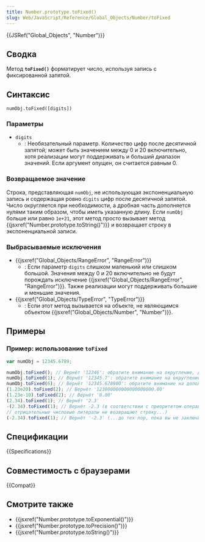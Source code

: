 ```yaml
---
title: Number.prototype.toFixed()
slug: Web/JavaScript/Reference/Global_Objects/Number/toFixed
---
```


{{JSRef("Global_Objects", "Number")}}

## Сводка

Метод **`toFixed()`** форматирует число, используя запись с фиксированной запятой.

## Синтаксис

```
numObj.toFixed([digits])
```

### Параметры

- `digits`
  - : Необязательный параметр. Количество цифр после десятичной запятой; может быть значением между 0 и 20 включительно, хотя реализации могут поддерживать и больший диапазон значений. Если аргумент опущен, он считается равным 0.

### Возвращаемое значение

Строка, представляющая `numObj`, не использующая экспоненциальную запись и содержащая ровно `digits` цифр после десятичной запятой. Число округляется при необходимости, а дробная часть дополняется нулями таким образом, чтобы иметь указанную длину. Если `numObj` больше или равно `1e+21`, этот метод просто вызывает метод {{jsxref("Number.prototype.toString()")}} и возвращает строку в экспоненциальной записи.

### Выбрасываемые исключения

- {{jsxref("Global_Objects/RangeError", "RangeError")}}
  - : Если параметр `digits` слишком маленький или слишком большой. Значения между 0 и 20 включительно не будут порождать исключение {{jsxref("Global_Objects/RangeError", "RangeError")}}. Также реализации могут поддерживать большие и меньшие значения.
- {{jsxref("Global_Objects/TypeError", "TypeError")}}
  - : Если этот метод вызывается на объекте, не являющимся объектом {{jsxref("Global_Objects/Number", "Number")}}.

## Примеры

### Пример: использование `toFixed`

```js
var numObj = 12345.6789;

numObj.toFixed(); // Вернёт '12346': обратите внимание на округление, дробной части нет
numObj.toFixed(1); // Вернёт '12345.7': обратите внимание на округление
numObj.toFixed(6); // Вернёт '12345.678900': обратите внимание на дополнение нулями
(1.23e20).toFixed(2); // Вернёт '123000000000000000000.00'
(1.23e-10).toFixed(2); // Вернёт '0.00'
(2.34).toFixed(1); // Вернёт '2.3'
-(2.34).toFixed(1); // Вернёт -2.3 (в соответствии с приоритетом операций,
// отрицательные числовые литералы не возвращают строку...)
(-2.34).toFixed(1); // Вернёт '-2.3' (...до тех пор, пока вы не заключите их в круглые скобки)
```

## Спецификации

{{Specifications}}

## Совместимость с браузерами

{{Compat}}

## Смотрите также

- {{jsxref("Number.prototype.toExponential()")}}
- {{jsxref("Number.prototype.toPrecision()")}}
- {{jsxref("Number.prototype.toString()")}}
